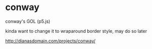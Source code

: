 # conway
conway's GOL (p5.js)

kinda want to change it to wraparound border style, may do so later


http://dianasdomain.com/projects/conway/
